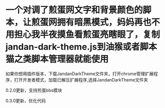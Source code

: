 # 一个对调了煎蛋网文字和背景颜色的脚本，让煎蛋网拥有暗黑模式，妈妈再也不用担心我半夜摸鱼看煎蛋亮瞎眼了，复制jandan-dark-theme.js到油猴或者脚本猫之类脚本管理器就能使用
如果你想用插件版本，下载JandanDarkTheme文件夹，打开chrome管理扩展程序，打开开发者模式，加载已解压扩展程序,选择JandanDarkTheme文件夹

0.2.0更新，支持煎蛋bbs模块

0.3.0更新，优化代码
